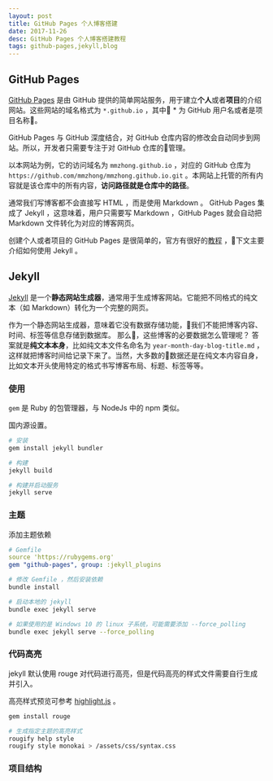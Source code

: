 ```yaml
---
layout: post
title: GitHub Pages 个人博客搭建
date: 2017-11-26
desc: GitHub Pages 个人博客搭建教程
tags: github-pages,jekyll,blog
---
```


## GitHub Pages

[GitHub Pages](https://pages.github.com/) 是由 GitHub 提供的简单网站服务，用于建立**个人**或者**项目**的介绍网站。这些网站的域名格式为 `*.github.io` ，其中 * 为 GitHub 用户名或者是项目名称。

GitHub Pages 与 GitHub 深度结合，对 GitHub 仓库内容的修改会自动同步到网站。所以，开发者只需要专注于对 GitHub 仓库的管理。

以本网站为例，它的访问域名为 `mmzhong.github.io` ，对应的 GitHub 仓库为 `https://github.com/mmzhong/mmzhong.github.io.git` 。本网站上托管的所有内容就是该仓库中的所有内容，**访问路径就是仓库中的路径**。

通常我们写博客都不会直接写 HTML ，而是使用 Markdown 。
GitHub Pages 集成了 Jekyll ，这意味着，用户只需要写 Markdown ，GitHub Pages 就会自动把 Markdown 文件转化为对应的博客网页。

创建个人或者项目的 GitHub Pages 是很简单的，官方有很好的[教程](https://pages.github.com/) ，下文主要介绍如何使用 Jekyll 。

## Jekyll

[Jekyll](https://jekyllrb.com/) 是一个**静态网站生成器**，通常用于生成博客网站。它能把不同格式的纯文本（如 Markdown）转化为一个完整的网页。

作为一个静态网站生成器，意味着它没有数据存储功能，我们不能把博客内容、时间、标签等信息存储到数据库。
那么，这些博客的必要数据怎么管理呢？
答案就是**纯文本本身**，比如纯文本文件名命名为 `year-month-day-blog-title.md` ，这样就把博客时间给记录下来了。当然，大多数的数据还是在纯文本内容自身，比如文本开头使用特定的格式书写博客布局、标题、标签等等。

### 使用

`gem` 是 Ruby 的包管理器，与 NodeJs 中的 npm 类似。

国内源设置。

```bash
# 安装
gem install jekyll bundler

# 构建
jekyll build

# 构建并启动服务
jekyll serve
```

### 主题

添加主题依赖

```yml
# Gemfile
source 'https://rubygems.org'
gem "github-pages", group: :jekyll_plugins
```

```bash
# 修改 Gemfile ，然后安装依赖
bundle install 

# 启动本地的 jekyll
bundle exec jekyll serve

# 如果使用的是 Windows 10 的 linux 子系统，可能需要添加 --force_polling
bundle exec jekyll serve --force_polling
```

### 代码高亮

jekyll 默认使用 rouge 对代码进行高亮，但是代码高亮的样式文件需要自行生成并引入。

高亮样式预览可参考 [highlight.js](https://highlightjs.org/static/demo/) 。

```bash
gem install rouge

# 生成指定主题的高亮样式
rougify help style
rougify style monokai > /assets/css/syntax.css
```

### 项目结构

